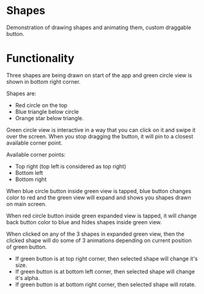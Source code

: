 # Shapes
Demonstration of drawing shapes and animating them, custom draggable button.

# Functionality
Three shapes are being drawn on start of the app and green circle view is shown in bottom right corner.

Shapes are: 
- Red circle on the top
- Blue triangle below circle
- Orange star below triangle.

Green circle view is interactive in a way that you can click on it and swipe it over the screen. 
When you stop dragging the button, it will pin to a closest available corner point. 

Available corner points:
- Top right (top left is considered as top right)
- Bottom left
- Bottom right

When blue circle button inside green view is tapped, blue button changes color to red and the green view will expand and shows you shapes drawn on main screen.

When red circle button inside green expanded view is tapped, it will change back button color to blue and hides shapes inside green view. 

When clicked on any of the 3 shapes in expanded green view, then the clicked shape will do some of 3 animations depending on current position of green button.  
- If green button is at top right corner, then selected shape will change it's size.
- If green button is at bottom left corner, then selected shape will change it's alpha.
- If green button is at bottom right corner, then selected shape will rotate.

